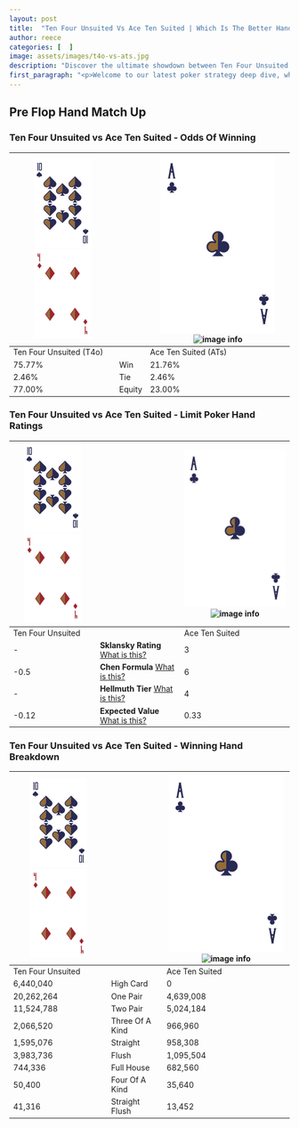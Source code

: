```yaml
---
layout: post
title:  "Ten Four Unsuited Vs Ace Ten Suited | Which Is The Better Hand In Poker? A Complete Guide"
author: reece
categories: [  ]
image: assets/images/t4o-vs-ats.jpg
description: "Discover the ultimate showdown between Ten Four Unsuited and Ace Ten Suited in poker! Uncover the odds, strategies, and scenarios where one hand triumphs over the other. Get ready to up your poker game with this thrilling analysis."
first_paragraph: "<p>Welcome to our latest poker strategy deep dive, where we're pitting two distinct hands against each other in a high-stakes showdown: Ten Four Unsuited vs Ace Ten Suited.</p><p>In the dynamic world of poker, every decision counts, and knowing which hand holds the upper hand is key to your success at the table.</p><p>In this article, we'll dissect these two hands, explore the scenarios where one dominates the other, and equip you with the knowledge to make strategic choices that can tip the odds in your favor.</p><p>Get ready to unravel the intriguing dynamics of these poker hands and elevate your game to new heights.</p>"
---
```




[comment]: # (sp0)

## Pre Flop Hand Match Up

<div class="table hand-ratings" markdown="1"> 



### Ten Four Unsuited vs Ace Ten Suited - Odds Of Winning


    
| ![image info](assets/images/hand1/T.png) ![image info](assets/images/hand1/4o.png) |  | ![image info](assets/images/hand2/A.png) ![image info](assets/images/hand2/Ts.png) |
| -------- | -------- | -------- |
| Ten Four Unsuited (T4o) |  | Ace Ten Suited (ATs) |
| 75.77% | Win | 21.76% |
| 2.46% | Tie | 2.46% |
| 77.00% | Equity | 23.00% |




[comment]: # (sp1)



### Ten Four Unsuited vs Ace Ten Suited - Limit Poker Hand Ratings


    
| ![image info](assets/images/hand1/T.png) ![image info](assets/images/hand1/4o.png) |  | ![image info](assets/images/hand2/A.png) ![image info](assets/images/hand2/Ts.png) |
| -------- | -------- | -------- |
| Ten Four Unsuited |  | Ace Ten Suited |
| - | **Sklansky Rating** [What is this?](/sklansky-rating-explained) | 3 |
| -0.5 | **Chen Formula** [What is this?](/chen-formula-explained) | 6 |
| - | **Hellmuth Tier** [What is this?](/Hellmuth-tier-explained) | 4 |
| -0.12 | **Expected Value** [What is this?](/expected-value-explained) | 0.33 |




[comment]: # (sp2)



### Ten Four Unsuited vs Ace Ten Suited - Winning Hand Breakdown


    
| ![image info](assets/images/hand1/T.png) ![image info](assets/images/hand1/4o.png) |  | ![image info](assets/images/hand2/A.png) ![image info](assets/images/hand2/Ts.png) |
| -------- | -------- | -------- |
| Ten Four Unsuited |  | Ace Ten Suited |
| 6,440,040 | High Card | 0 |
| 20,262,264 | One Pair | 4,639,008 |
| 11,524,788 | Two Pair | 5,024,184 |
| 2,066,520 | Three Of A Kind | 966,960 |
| 1,595,076 | Straight | 958,308 |
| 3,983,736 | Flush | 1,095,504 |
| 744,336 | Full House | 682,560 |
| 50,400 | Four Of A Kind | 35,640 |
| 41,316 | Straight Flush | 13,452 |




[comment]: # (sp3)



</div>

[comment]: # (sp4)



[comment]: # (sp5)

